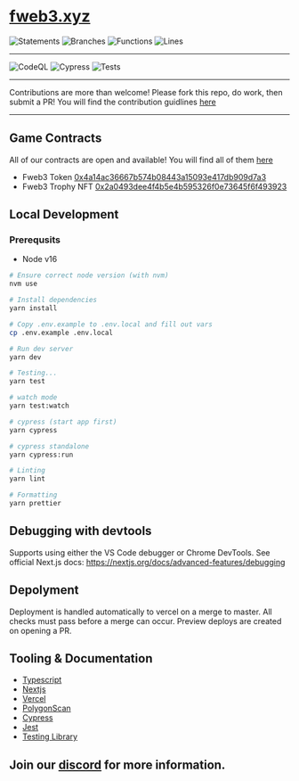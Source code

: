 # [fweb3.xyz](https://fweb3.xyz)

![Statements](https://img.shields.io/badge/statements-75.29%25-red.svg?style=flat&logo=jest)
![Branches](https://img.shields.io/badge/branches-60.11%25-red.svg?style=flat&logo=jest)
![Functions](https://img.shields.io/badge/functions-72.45%25-red.svg?style=flat&logo=jest)
![Lines](https://img.shields.io/badge/lines-74.21%25-red.svg?style=flat&logo=jest)

---

![CodeQL](https://github.com/fweb3/app/actions/workflows/codeql.yml/badge.svg)
![Cypress](https://github.com/fweb3/app/actions/workflows/cypress.yml/badge.svg)
![Tests](https://github.com/fweb3/app/actions/workflows/tests.yml/badge.svg)

---

Contributions are more than welcome! Please fork this repo, do work, then submit a PR!
You will find the contribution guidlines [here](https://github.com/fweb3/CONTRIBUTING)

---

## Game Contracts

All of our contracts are open and available!
You will find all of them [here](https://github.com/fweb3/contracts)

- Fweb3 Token [0x4a14ac36667b574b08443a15093e417db909d7a3](https://polygonscan.com/address/0x4a14ac36667b574b08443a15093e417db909d7a3)
- Fweb3 Trophy NFT [0x2a0493dee4f4b5e4b595326f0e73645f6f493923](https://polygonscan.com/address/0x2a0493dee4f4b5e4b595326f0e73645f6f493923)

## Local Development

### Prerequsits

- Node v16

```bash
# Ensure correct node version (with nvm)
nvm use

# Install dependencies
yarn install

# Copy .env.example to .env.local and fill out vars
cp .env.example .env.local

# Run dev server
yarn dev

# Testing...
yarn test

# watch mode
yarn test:watch

# cypress (start app first)
yarn cypress

# cypress standalone
yarn cypress:run

# Linting
yarn lint

# Formatting
yarn prettier
```

## Debugging with devtools

Supports using either the VS Code debugger or Chrome DevTools.
See official Next.js docs: https://nextjs.org/docs/advanced-features/debugging

## Depolyment

Deployment is handled automatically to vercel on a merge to master.
All checks must pass before a merge can occur. Preview deploys are created on opening a PR.

## Tooling & Documentation

- [Typescript](https://www.typescriptlang.org/docs)
- [Nextjs](https://nextjs.org/docs)
- [Vercel](https://vercel.com/docs?redirected=1)
- [PolygonScan](https://polygonscan.com/apis)
- [Cypress](https://cypress.io)
- [Jest](https://jestjs.io/docs/getting-started)
- [Testing Library](https://testing-library.com/docs/react-testing-library/intro/)

## Join our [discord](https://discord.gg/SztqpYpY) for more information.
